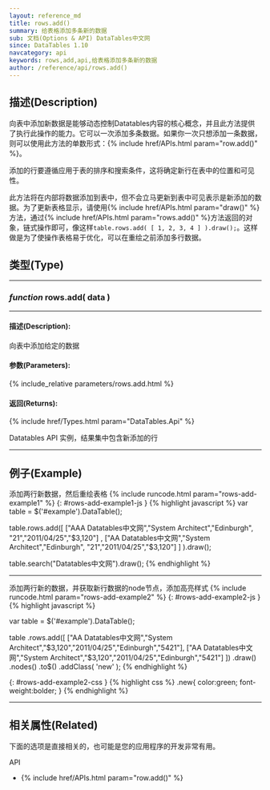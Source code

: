 ```yaml
---
layout: reference_md
title: rows.add()
summary: 给表格添加多条新的数据
sub: 文档(Options & API) DataTables中文网
since: DataTables 1.10
navcategory: api
keywords: rows,add,api,给表格添加多条新的数据
author: /reference/api/rows.add()
---
```


## 描述(Description)

向表中添加新数据是能够动态控制Datatables内容的核心概念，并且此方法提供了执行此操作的能力。它可以一次添加多条数据。如果你一次只想添加一条数据，则可以使用此方法的单数形式：{% include href/APIs.html param="row.add()" %}。

添加的行要遵循应用于表的排序和搜索条件，这将确定新行在表中的位置和可见性。

此方法将在内部将数据添加到表中，但不会立马更新到表中可见表示是新添加的数据。为了更新表格显示，请使用{% include href/APIs.html param="draw()" %}方法，通过{% include href/APIs.html param="rows.add()" %}方法返回的对象，链式操作即可，像这样`table.rows.add( [ 1, 2, 3, 4 ] ).draw();`。这样做是为了使操作表格易于优化，可以在重绘之前添加多行数据。


## 类型(Type)
---
### _function_ **rows.add( data )**   
---
#### 描述(Description):
向表中添加给定的数据
     
#### 参数(Parameters):
{% include_relative parameters/rows.add.html %}

#### 返回(Returns):

{% include href/Types.html param="DataTables.Api" %}

Datatables API 实例，结果集中包含新添加的行

--- 
    
## 例子(Example)


添加两行新数据，然后重绘表格
{% include runcode.html param="rows-add-example1" %}
{: #rows-add-example1-js }
{% highlight javascript %}
var table = $('#example').DataTable();
 
table.rows.add([ 
    ["AAA Datatables中文网","System Architect","Edinburgh", "21","2011/04/25","$3,120"]
    ,
    ["AA Datatables中文网","System Architect","Edinburgh", "21","2011/04/25","$3,120"] 
     ] ).draw();

table.search("Datatables中文网").draw();
{% endhighlight %}

---


添加两行新的数据，并获取新行数据的node节点，添加高亮样式
{% include runcode.html param="rows-add-example2" %}
{: #rows-add-example2-js }
{% highlight javascript %}


var table = $('#example').DataTable();
 
table
    .rows.add([
        ["AA Datatables中文网","System Architect","$3,120","2011/04/25","Edinburgh","5421"],
        ["AA Datatables中文网","System Architect","$3,120","2011/04/25","Edinburgh","5421"]
    ]) 
    .draw()
    .nodes()
    .to$()
    .addClass( 'new' );
{% endhighlight %}

{: #rows-add-example2-css }
{% highlight css %}
.new{
    color:green;
    font-weight:bolder;
}
{% endhighlight %}

---

## 相关属性(Related)
下面的选项是直接相关的，也可能是您的应用程序的开发非常有用。

API

- {% include href/APIs.html param="row.add()" %}


